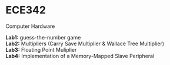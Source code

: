 # ECE342
Computer Hardware 


**Lab1:** guess-the-number game \
**Lab2:** Multipliers (Carry Save Multiplier & Wallace Tree Multiplier) \
**Lab3:** Floating Point Muliplier \
**Lab4:** Implementation of a Memory-Mapped Slave Peripheral
